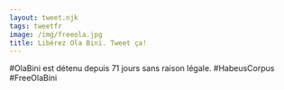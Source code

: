```yaml
---
layout: tweet.njk
tags: tweetfr
image: /img/freeola.jpg
title: Libérez Ola Bini. Tweet ça!
---
```

#OlaBini est détenu depuis 71 jours sans raison légale.
#HabeusCorpus
#FreeOlaBini
